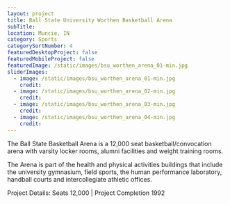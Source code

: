 ```yaml
---
layout: project
title: Ball State University Worthen Basketball Arena
subTitle:
location: Muncie, IN
category: Sports
categorySortNumber: 4
featuredDesktopProject: false
featuredMobileProject: false
featuredImage: /static/images/bsu_worthen_arena_01-min.jpg
sliderImages:
  - image: /static/images/bsu_worthen_arena_01-min.jpg
    credit:
  - image: /static/images/bsu_worthen_arena_02-min.jpg
    credit:
  - image: /static/images/bsu_worthen_arena_03-min.jpg
    credit:
  - image: /static/images/bsu_worthen_arena_04-min.jpg
    credit:
---
```

The Ball State Basketball Arena is a 12,000 seat basketball/convocation arena with varsity locker rooms, alumni facilities and weight training rooms.

The Arena is part of the health and physical activities buildings that include the university gymnasium, field sports, the human performance laboratory, handball courts and intercollegiate athletic offices.

Project Details: Seats 12,000 | Project Completion 1992






























